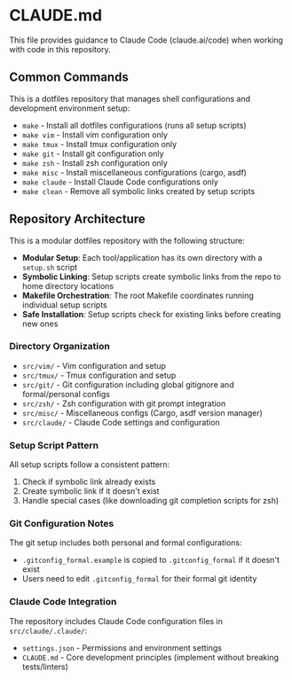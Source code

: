 # CLAUDE.md

This file provides guidance to Claude Code (claude.ai/code) when working with code in this repository.

## Common Commands

This is a dotfiles repository that manages shell configurations and development environment setup:

- `make` - Install all dotfiles configurations (runs all setup scripts)
- `make vim` - Install vim configuration only
- `make tmux` - Install tmux configuration only  
- `make git` - Install git configuration only
- `make zsh` - Install zsh configuration only
- `make misc` - Install miscellaneous configurations (cargo, asdf)
- `make claude` - Install Claude Code configurations only
- `make clean` - Remove all symbolic links created by setup scripts

## Repository Architecture

This is a modular dotfiles repository with the following structure:

- **Modular Setup**: Each tool/application has its own directory with a `setup.sh` script
- **Symbolic Linking**: Setup scripts create symbolic links from the repo to home directory locations
- **Makefile Orchestration**: The root Makefile coordinates running individual setup scripts
- **Safe Installation**: Setup scripts check for existing links before creating new ones

### Directory Organization

- `src/vim/` - Vim configuration and setup
- `src/tmux/` - Tmux configuration and setup  
- `src/git/` - Git configuration including global gitignore and formal/personal configs
- `src/zsh/` - Zsh configuration with git prompt integration
- `src/misc/` - Miscellaneous configs (Cargo, asdf version manager)
- `src/claude/` - Claude Code settings and configuration

### Setup Script Pattern

All setup scripts follow a consistent pattern:
1. Check if symbolic link already exists
2. Create symbolic link if it doesn't exist
3. Handle special cases (like downloading git completion scripts for zsh)

### Git Configuration Notes

The git setup includes both personal and formal configurations:
- `.gitconfig_formal.example` is copied to `.gitconfig_formal` if it doesn't exist
- Users need to edit `.gitconfig_formal` for their formal git identity

### Claude Code Integration

The repository includes Claude Code configuration files in `src/claude/.claude/`:
- `settings.json` - Permissions and environment settings
- `CLAUDE.md` - Core development principles (implement without breaking tests/linters)